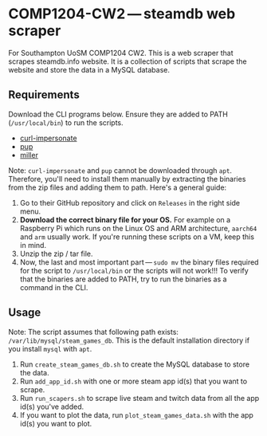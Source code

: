 # COMP1204-CW2 — steamdb web scraper

For Southampton UoSM COMP1204 CW2.
This is a web scraper that scrapes steamdb.info website.
It is a collection of scripts that scrape the website and store the data in a MySQL database.

## Requirements
Download the CLI programs below. Ensure they are added to PATH (`/usr/local/bin`) to run the scripts.
- [curl-impersonate](https://github.com/lwthiker/curl-impersonate)
- [pup](https://github.com/ericchiang/pup)
- [miller](https://miller.readthedocs.io/en/latest/)

Note: `curl-impersonate` and `pup` cannot be downloaded through `apt`. Therefore, you'll need to install them manually by extracting the binaries from the zip files and adding them to path. Here's a general guide:
1. Go to their GitHub repository and click on `Releases` in the right side menu.
2. **Download the correct binary file for your OS.** For example on a Raspberry Pi which runs on the Linux OS and ARM architecture, `aarch64` and `arm` usually work. If you're running these scripts on a VM, keep this in mind.
3. Unzip the zip / tar file.
4. Now, the last and most important part — `sudo mv` the binary files required for the script to `/usr/local/bin` or the scripts will not work!!! To verify that the binaries are added to PATH, try to run the binaries as a command in the CLI.

## Usage
Note: The script assumes that following path exists: `/var/lib/mysql/steam_games_db`. This is the default installation directory if you install `mysql` with `apt`.
1. Run `create_steam_games_db.sh` to create the MySQL database to store the data.
2. Run `add_app_id.sh` with one or more steam app id(s) that you want to scrape.
3. Run `run_scapers.sh` to scrape live steam and twitch data from all the app id(s) you've added. 
4. If you want to plot the data, run `plot_steam_games_data.sh` with the app id(s) you want to plot.

